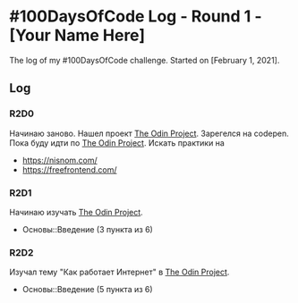 # #100DaysOfCode Log - Round 1 - [Your Name Here]

The log of my #100DaysOfCode challenge. Started on [February 1, 2021].

## Log

### R2D0 
Начинаю заново. Нашел проект  [The Odin Project](https://www.theodinproject.com/). Зарегелся на codepen.
Пока буду идти по [The Odin Project](https://www.theodinproject.com/). Искать практики на
- https://nisnom.com/
- https://freefrontend.com/

### R2D1 
Начинаю изучать  [The Odin Project](https://www.theodinproject.com/). 
- Основы::Введение (3 пункта из 6)

### R2D2 
Изучал тему "Как работает Интернет" в [The Odin Project](https://www.theodinproject.com/). 
- Основы::Введение (5 пункта из 6)